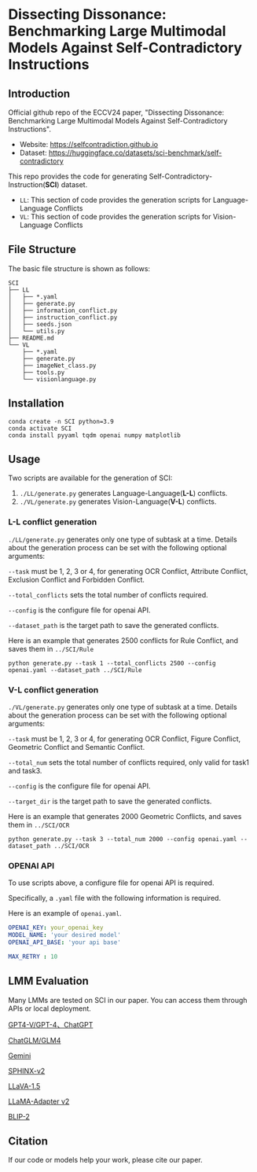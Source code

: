 # Dissecting Dissonance: Benchmarking Large Multimodal Models Against Self-Contradictory Instructions

## Introduction
Official github repo of the ECCV24 paper, "Dissecting Dissonance: Benchmarking Large Multimodal Models Against Self-Contradictory Instructions".

- Website: https://selfcontradiction.github.io
- Dataset: https://huggingface.co/datasets/sci-benchmark/self-contradictory

This repo provides the code for generating Self-Contradictory-Instruction(**SCI**) dataset.

- `LL`: This section of code provides the generation scripts for Language-Language Conflicts
- `VL`: This section of code provides the generation scripts for Vision-Language Conflicts

## File Structure

The basic file structure is shown as follows:

```
SCI
├── LL
│   ├── *.yaml
│   ├── generate.py
│   ├── information_conflict.py
│   ├── instruction_conflict.py
│   ├── seeds.json
│   └── utils.py
├── README.md
└── VL
    ├── *.yaml
    ├── generate.py
    ├── imageNet_class.py
    ├── tools.py
    └── visionlanguage.py
```

## Installation

```shell
conda create -n SCI python=3.9 
conda activate SCI
conda install pyyaml tqdm openai numpy matplotlib
```

## Usage

Two scripts are available for the generation of SCI:

1. `./LL/generate.py`  generates Language-Language(**L-L**) conflicts.
2. `./VL/generate.py`  generates Vision-Language(**V-L**) conflicts.

### L-L conflict generation

`./LL/generate.py`  generates only one type of subtask at a time. Details about the generation process can be set with the following optional arguments:

`--task` must be 1, 2, 3 or 4, for generating OCR Conflict, Attribute Conflict, Exclusion Conflict and Forbidden Conflict.

`--total_conflicts`  sets the total number of conflicts required.

`--config` is the configure file for openai API.

`--dataset_path` is the target path to save the generated conflicts.

Here is an example that generates 2500 conflicts for Rule Conflict, and saves them in `../SCI/Rule`

```shell
python generate.py --task 1 --total_conflicts 2500 --config openai.yaml --dataset_path ../SCI/Rule
```

### V-L conflict generation

`./VL/generate.py`  generates only one type of subtask at a time. Details about the generation process can be set with the following optional arguments:

`--task` must be 1, 2, 3 or 4, for generating OCR Conflict, Figure Conflict, Geometric Conflict and Semantic Conflict.

`--total_num`  sets the total number of conflicts required, only valid for task1 and task3.

`--config` is the configure file for openai API.

`--target_dir` is the target path to save the generated conflicts.

Here is an example that generates 2000 Geometric Conflicts, and saves them in `../SCI/OCR`

```shell
python generate.py --task 3 --total_num 2000 --config openai.yaml --dataset_path ../SCI/OCR
```

### OPENAI API

To use scripts above, a configure file for openai API is required.

Specifically, a `.yaml` file with the following information is required.

Here is an example of `openai.yaml`.

```yaml
OPENAI_KEY: your_openai_key
MODEL_NAME: 'your desired model'
OPENAI_API_BASE: 'your api base'

MAX_RETRY : 10
```


## LMM Evaluation

Many LMMs are tested on SCI in our paper. You can access them through APIs or local deployment.

[GPT4-V/GPT-4、ChatGPT](https://chat.openai.com/)

[ChatGLM/GLM4](https://chatglm.cn/)

[Gemini](https://gemini.google.com/)

[SPHINX-v2](https://github.com/Alpha-VLLM/LLaMA2-Accessory/tree/main/SPHINX)

[LLaVA-1.5](https://github.com/haotian-liu/LLaVA)

[LLaMA-Adapter v2](https://github.com/OpenGVLab/LLaMA-Adapter)

[BLIP-2](https://github.com/salesforce/LAVIS/tree/main/projects/blip2)

## Citation

If our code or models help your work, please cite our paper.
